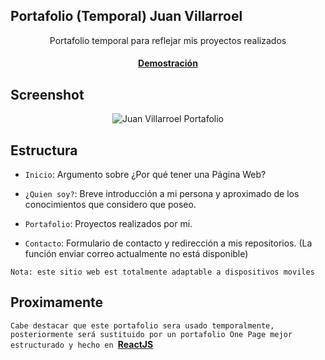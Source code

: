 ## Portafolio (Temporal) Juan Villarroel

<p align="center">
  Portafolio temporal para reflejar mis proyectos realizados
</p>

<h4 align="center">
  <a href="https://juanlvs21.github.io/portafolio-temporal/" target="_blank"><b>Demostración</b></a>
</h4>


## Screenshot 
<p align="center">
  <img src="https://i.imgur.com/RgmEcEw.png" title="Juan Villarroel Portafolio" />
</p>

## Estructura
- `Inicio`: Argumento sobre ¿Por qué tener una Página Web?

- `¿Quien soy?`: Breve introducción a mi persona y aproximado de los conocimientos que considero que poseo.

- `Portafolio`: Proyectos realizados por mi.

- `Contacto`: Formulario de contacto y redirección a mis repositorios. (La función enviar correo actualmente no está disponible)

`Nota: este sitio web est totalmente adaptable a dispositivos moviles`

## Proximamente
`Cabe destacar que este portafolio sera usado temporalmente, posteriormente será sustituido por un portafolio One Page mejor estructurado y hecho en `<a href="https://reactjs.org/" target="_blank"><b>ReactJS</b></a>
